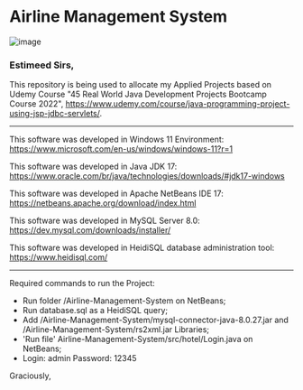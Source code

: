 # Airline Management System

![image](https://img.shields.io/badge/Java-ED8B00?style=for-the-badge&logo=java&logoColor=white)

### Estimeed Sirs,

This repository is being used to allocate my Applied Projects based on Udemy Course "45 Real World Java Development Projects Bootcamp Course 2022", https://www.udemy.com/course/java-programming-project-using-jsp-jdbc-servlets/.

------------

This software was developed in Windows 11 Environment: https://www.microsoft.com/en-us/windows/windows-11?r=1

This software was developed in Java JDK 17: https://www.oracle.com/br/java/technologies/downloads/#jdk17-windows

This software was developed in Apache NetBeans IDE 17: https://netbeans.apache.org/download/index.html

This software was developed in MySQL Server 8.0: https://dev.mysql.com/downloads/installer/

This software was developed in HeidiSQL database administration tool: https://www.heidisql.com/

------------

Required commands to run the Project:

- Run folder /Airline-Management-System on NetBeans;
- Run database.sql as a HeidiSQL query;
- Add /Airline-Management-System/mysql-connector-java-8.0.27.jar and /Airline-Management-System/rs2xml.jar Libraries;
- 'Run file' Airline-Management-System/src/hotel/Login.java on NetBeans;
- Login: admin
  Password: 12345

Graciously, 
